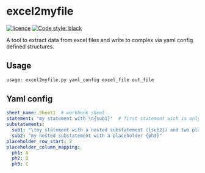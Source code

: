 # excel2myfile

[![licence](https://img.shields.io/badge/Licence-MIT-green?style=flat-square)](https://github.com/crapStone/excel2myfile/blob/master/LICENSE) [![Code style: black](https://img.shields.io/badge/code%20style-black-000000.svg?style=flat-square)](https://github.com/psf/black)

A tool to extract data from excel files and write to complex via yaml config defined structures.

## Usage

```bash
usage: excel2myfile.py yaml_config excel_file out_file
```

## Yaml config

```yaml
sheet_name: Sheet1  # workbook sheet
statement: "my statement with \n{sub1}"  # first statement wich is only inserted once, set to {} to use outest statement in every line
substatements:
  sub1: "\tmy statement with a nested substatement ({sub2}) and two placeholders {ph1}, {ph2}\n"
  sub2: "my nested substatement with a placeholder {ph3}"
placeholder_row_start: 2
placeholder_column_mapping:
  ph1: A
  ph2: B
  ph3: C
```
